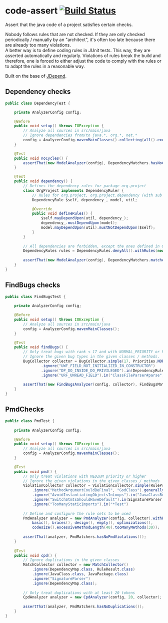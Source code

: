 code-assert [![Build Status](https://travis-ci.org/nidi3/code-assert.svg?branch=master)](https://travis-ci.org/nidi3/code-assert)
===========

Assert that the java code of a project satisfies certain checks.

Nobody follows rules that are not checked. 
If they are only checked periodically / manually by an "architect", it's often too late because there are already too many violations.   
A better way is to define coding rules in JUnit tests. 
This way, they are asserted automatically and regularly. 
Violations of rules break the build and therefore, one is forced to either 
adjust the code to comply with the rules or to adapt the rules in a reasonable way.

Built on the base of [JDepend](https://github.com/clarkware/jdepend).

## Dependency checks

```java
public class DependencyTest {

    private AnalyzerConfig config;

    @Before
    public void setup() throws IOException {
        // Analyze all sources in src/main/java
        // Ignore dependencies from/to java.*, org.*, net.*
        config = AnalyzerConfig.mavenMainClasses().collecting(all().excluding("java.*", "org.*", "net.*"));
    }

    @Test
    public void noCycles() {
        assertThat(new ModelAnalyzer(config), DependencyMatchers.hasNoCycles());
    }

    @Test
    public void dependency() {
        // Defines the dependency rules for package org.project
        class OrgProject implements DependencyRuler {
            // Rules for org.project, org.project.dependency (with sub packages), org.project.model, org.project.util
            DependencyRule $self, dependency_, model, util;

            @Override
            public void defineRules() {
                $self.mayDependUpon(util, dependency_);
                dependency_.mustDependUpon(model);
                model.mayDependUpon(util).mustNotDependUpon($self);
            }
        }
        
        // All dependencies are forbidden, except the ones defined in OrgProject
        DependencyRules rules = DependencyRules.denyAll().withRules(new OrgProject());
        
        assertThat(new ModelAnalyzer(config), DependencyMatchers.matchesExactly());
    }
}
```

## FindBugs checks

```java
public class FindBugsTest {
    
    private AnalyzerConfig config;

    @Before
    public void setup() throws IOException {
        // Analyze all sources in src/main/java
        config = AnalyzerConfig.mavenMainClasses();
    }

    @Test
    public void findBugs() {
        // Only treat bugs with rank < 17 and with NORMAL_PRIORITY or higher
        // Ignore the given bug types in the given classes / methods.
        BugCollector collector = BugCollector.simple(17, Priorities.NORMAL_PRIORITY)
                .ignore("UWF_FIELD_NOT_INITIALIZED_IN_CONSTRUCTOR")
                .ignore("DP_DO_INSIDE_DO_PRIVILEGED").in(DependencyRules.class, Ruleset.class)
                .ignore("URF_UNREAD_FIELD").in("ClassFileParser#parse", "*Test", "Rulesets$*");
                
        assertThat(new FindBugsAnalyzer(config, collector), FindBugsMatchers.findsNoBugs());
    }
}
```

## PmdChecks

```java
public class PmdTest {
    
    private AnalyzerConfig config;

    @Before
    public void setup() throws IOException {
        // Analyze all sources in src/main/java
        config = AnalyzerConfig.mavenMainClasses();
    }

    @Test
    public void pmd() {
        // Only treat violations with MEDIUM priority or higher
        // Ignore the given violations in the given classes / methods
        ViolationCollector collector = ViolationCollector.simple(RulePriority.MEDIUM)
            .ignore("MethodArgumentCouldBeFinal", "GodClass").generally()
            .ignore("AvoidInstantiatingObjectsInLoops").in("JavaClassBuilder#build", "FindBugsMatchers$*")
            .ignore("SwitchStmtsShouldHaveDefault").in(SignatureParser.class)
            .ignore("TooManyStaticImports").in("*Test")
            
        // Define and configure the rule sets to be used
        PmdAnalyzer analyzer = new PmdAnalyzer(config, collector).withRuleSets(
            basic(), braces(), design(), empty(), optimizations(),
            codesize().excessiveMethodLength(40).tooManyMethods(30));
        
        assertThat(analyzer, PmdMatchers.hasNoPmdViolations());
    }
    
    @Test
    public void cpd() {
        // Ignore duplications in the given classes
        MatchCollector collector = new MatchCollector()
            .ignore(DependencyMap.class, RuleResult.class)
            .ignore(JavaClass.class, JavaPackage.class)
            .ignore("SignatureParser")
            .ignore(DependencyMap.class);
            
        // Only treat duplications with at least 20 tokens
        CpdAnalyzer analyzer = new CpdAnalyzer(config, 20, collector);
            
        assertThat(analyzer, PmdMatchers.hasNoDuplications());
    }
}
```

